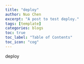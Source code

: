 ```yaml
---
title: "deploy"
author: Nuo Chen
excerpt: "A post to test deploy."
tags: [template]
categories: blogs
toc: true
toc_label: "Table of Contents"
toc_icon: "cog"
---
```


deploy

